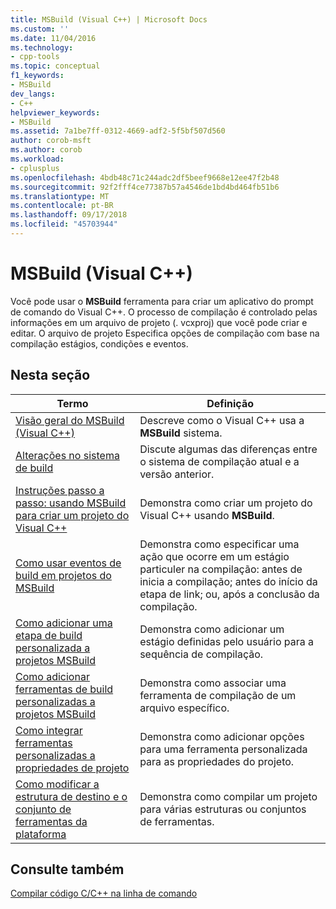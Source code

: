 ```yaml
---
title: MSBuild (Visual C++) | Microsoft Docs
ms.custom: ''
ms.date: 11/04/2016
ms.technology:
- cpp-tools
ms.topic: conceptual
f1_keywords:
- MSBuild
dev_langs:
- C++
helpviewer_keywords:
- MSBuild
ms.assetid: 7a1be7ff-0312-4669-adf2-5f5bf507d560
author: corob-msft
ms.author: corob
ms.workload:
- cplusplus
ms.openlocfilehash: 4bdb48c71c244adc2df5beef9668e12ee47f2b48
ms.sourcegitcommit: 92f2fff4ce77387b57a4546de1bd4bd464fb51b6
ms.translationtype: MT
ms.contentlocale: pt-BR
ms.lasthandoff: 09/17/2018
ms.locfileid: "45703944"
---
```

# <a name="msbuild-visual-c"></a>MSBuild (Visual C++)

Você pode usar o **MSBuild** ferramenta para criar um aplicativo do prompt de comando do Visual C++. O processo de compilação é controlado pelas informações em um arquivo de projeto (. vcxproj) que você pode criar e editar. O arquivo de projeto Especifica opções de compilação com base na compilação estágios, condições e eventos.

## <a name="in-this-section"></a>Nesta seção

|Termo|Definição|
|----------|----------------|
|[Visão geral do MSBuild (Visual C++)](../build/msbuild-visual-cpp-overview.md)|Descreve como o Visual C++ usa a **MSBuild** sistema.|
|[Alterações no sistema de build](../build/build-system-changes.md)|Discute algumas das diferenças entre o sistema de compilação atual e a versão anterior.|
|[Instruções passo a passo: usando MSBuild para criar um projeto do Visual C++](../build/walkthrough-using-msbuild-to-create-a-visual-cpp-project.md)|Demonstra como criar um projeto do Visual C++ usando **MSBuild**.|
|[Como usar eventos de build em projetos do MSBuild](../build/how-to-use-build-events-in-msbuild-projects.md)|Demonstra como especificar uma ação que ocorre em um estágio particuler na compilação: antes de inicia a compilação; antes do início da etapa de link; ou, após a conclusão da compilação.|
|[Como adicionar uma etapa de build personalizada a projetos MSBuild](../build/how-to-add-a-custom-build-step-to-msbuild-projects.md)|Demonstra como adicionar um estágio definidas pelo usuário para a sequência de compilação.|
|[Como adicionar ferramentas de build personalizadas a projetos MSBuild](../build/how-to-add-custom-build-tools-to-msbuild-projects.md)|Demonstra como associar uma ferramenta de compilação de um arquivo específico.|
|[Como integrar ferramentas personalizadas a propriedades de projeto](../build/how-to-integrate-custom-tools-into-the-project-properties.md)|Demonstra como adicionar opções para uma ferramenta personalizada para as propriedades do projeto.|
|[Como modificar a estrutura de destino e o conjunto de ferramentas da plataforma](../build/how-to-modify-the-target-framework-and-platform-toolset.md)|Demonstra como compilar um projeto para várias estruturas ou conjuntos de ferramentas.|

## <a name="see-also"></a>Consulte também

[Compilar código C/C++ na linha de comando](../build/building-on-the-command-line.md)